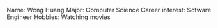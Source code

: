 Name: Wong Huang
Major: Computer Science
Career interest: Sofware Engineer
Hobbies: Watching movies
